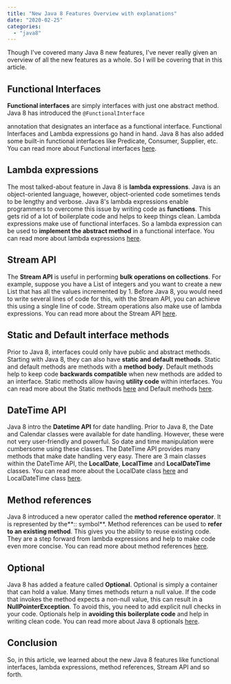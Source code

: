 ```yaml
---
title: "New Java 8 Features Overview with explanations"
date: "2020-02-25"
categories: 
  - "java8"
---
```


Though I've covered many Java 8 new features, I've never really given an overview of all the new features as a whole. So I will be covering that in this article.

## Functional Interfaces

**Functional interfaces** are simply interfaces with just one abstract method. Java 8 has introduced the `@FunctionalInterface`

annotation that designates an interface as a functional interface. Functional Interfaces and Lambda expressions go hand in hand. Java 8 has also added some built-in functional interfaces like Predicate, Consumer, Supplier, etc. You can read more about Functional interfaces [here](https://reshmabidikar.github.io/2019/03/java-8-functional-interface.html).

## Lambda expressions

The most talked-about feature in Java 8 is **lambda expressions**. Java is an object-oriented language, however, object-oriented code sometimes tends to be lengthy and verbose. Java 8's lambda expressions enable programmers to overcome this issue by writing code as **functions**. This gets rid of a lot of boilerplate code and helps to keep things clean. Lambda expressions make use of functional interfaces. So a lambda expression can be used to **implement the abstract method** in a functional interface. You can read more about lambda expressions [here](https://reshmabidikar.github.io/2019/05/java-8-lambda-expressions-explained.html).

## Stream API

The **Stream API** is useful in performing **bulk operations on collections**. For example, suppose you have a List of integers and you want to create a new List that has all the values incremented by 1. Before Java 8, you would need to write several lines of code for this, with the Stream API, you can achieve this using a single line of code. Stream operations also make use of lambda expressions. You can read more about the Stream API [here](https://reshmabidikar.github.io/2019/05/java-8-stream-api.html).

## Static and Default interface methods

Prior to Java 8, interfaces could only have public and abstract methods. Starting with Java 8, they can also have **static and default methods**. Static and default methods are methods with a **method body**. Default methods help to keep code **backwards compatible** when new methods are added to an interface. Static methods allow having **utility code** within interfaces. You can read more about the Static methods [here](https://reshmabidikar.github.io/2019/03/java-8-static-interface-methods.html) and Default methods [here](https://reshmabidikar.github.io/2019/03/java-8-default-method-in-interface-explained.html).

## DateTime API

Java 8 intro the **Datetime API** for date handling. Prior to Java 8, the Date and Calendar classes were available for date handling. However, these were not very user-friendly and powerful. So date and time manipulation were cumbersome using these classes. The DateTime API provides many methods that make date handling very easy. There are 3 main classes within the DateTime API, the **LocalDate**, **LocalTime** and **LocalDateTime** classes. You can read more about the LocalDate class [here](https://reshmabidikar.github.io/2019/06/java-8-localdate-class-explained.html) and LocalDateTime class [here](https://reshmabidikar.github.io/2020/01/java-8-localdatetime-class.html).

## Method references

Java 8 introduced a new operator called the **method reference operator**. It is represented by the**:: symbol**. Method references can be used to **refer to an existing method**. This gives you the ability to reuse existing code. They are a step forward from lambda expressions and help to make code even more concise. You can read more about method references [here](https://reshmabidikar.github.io/2019/05/java-8-method-reference-operator-explained.html).

## Optional

Java 8 has added a feature called **Optional**. Optional is simply a container that can hold a value. Many times methods return a null value. If the code that invokes the method expects a non-null value, this can result in a **NullPointerException**. To avoid this, you need to add explicit null checks in your code. Optionals help in **avoiding this boilerplate code** and help in writing clean code. You can read more about Java 8 optionals [here](https://reshmabidikar.github.io/2020/02/java-8-optional.html).

## Conclusion

So, in this article, we learned about the new Java 8 features like functional interfaces, lambda expressions, method references, Stream API and so forth.
